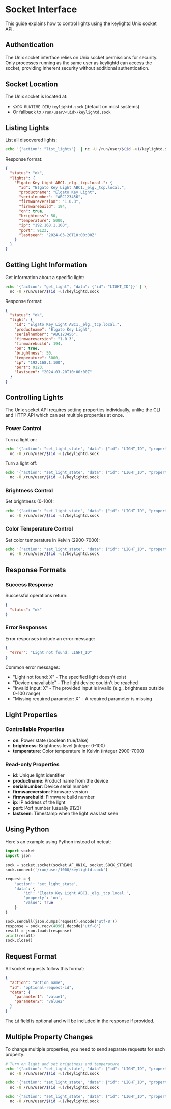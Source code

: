 # Socket Interface

This guide explains how to control lights using the keylightd Unix socket API.

## Authentication

The Unix socket interface relies on Unix socket permissions for security. Only processes running as the same user as keylightd can access the socket, providing inherent security without additional authentication.

## Socket Location

The Unix socket is located at:
- `$XDG_RUNTIME_DIR/keylightd.sock` (default on most systems)
- Or fallback to `/run/user/<uid>/keylightd.sock`

## Listing Lights

List all discovered lights:

```bash
echo '{"action": "list_lights"}' | nc -U /run/user/$(id -u)/keylightd.sock
```

Response format:
```json
{
  "status": "ok",
  "lights": {
    "Elgato Key Light ABC1._elg._tcp.local.": {
      "id": "Elgato Key Light ABC1._elg._tcp.local.",
      "productname": "Elgato Key Light",
      "serialnumber": "ABC123456",
      "firmwareversion": "1.0.3",
      "firmwarebuild": 194,
      "on": true,
      "brightness": 50,
      "temperature": 5000,
      "ip": "192.168.1.100",
      "port": 9123,
      "lastseen": "2024-03-20T10:00:00Z"
    }
  }
}
```

## Getting Light Information

Get information about a specific light:

```bash
echo '{"action": "get_light", "data": {"id": "LIGHT_ID"}}' | \
  nc -U /run/user/$(id -u)/keylightd.sock
```

Response format:
```json
{
  "status": "ok",
  "light": {
    "id": "Elgato Key Light ABC1._elg._tcp.local.",
    "productname": "Elgato Key Light",
    "serialnumber": "ABC123456",
    "firmwareversion": "1.0.3",
    "firmwarebuild": 194,
    "on": true,
    "brightness": 50,
    "temperature": 5000,
    "ip": "192.168.1.100",
    "port": 9123,
    "lastseen": "2024-03-20T10:00:00Z"
  }
}
```

## Controlling Lights

The Unix socket API requires setting properties individually, unlike the CLI and HTTP API which can set multiple properties at once.

### Power Control

Turn a light on:

```bash
echo '{"action": "set_light_state", "data": {"id": "LIGHT_ID", "property": "on", "value": true}}' | \
  nc -U /run/user/$(id -u)/keylightd.sock
```

Turn a light off:

```bash
echo '{"action": "set_light_state", "data": {"id": "LIGHT_ID", "property": "on", "value": false}}' | \
  nc -U /run/user/$(id -u)/keylightd.sock
```

### Brightness Control

Set brightness (0-100):

```bash
echo '{"action": "set_light_state", "data": {"id": "LIGHT_ID", "property": "brightness", "value": 75}}' | \
  nc -U /run/user/$(id -u)/keylightd.sock
```

### Color Temperature Control

Set color temperature in Kelvin (2900-7000):

```bash
echo '{"action": "set_light_state", "data": {"id": "LIGHT_ID", "property": "temperature", "value": 4500}}' | \
  nc -U /run/user/$(id -u)/keylightd.sock
```

## Response Formats

### Success Response

Successful operations return:
```json
{
  "status": "ok"
}
```

### Error Responses

Error responses include an error message:
```json
{
  "error": "Light not found: LIGHT_ID"
}
```

Common error messages:
- "Light not found: X" - The specified light doesn't exist
- "Device unavailable" - The light device couldn't be reached
- "Invalid input: X" - The provided input is invalid (e.g., brightness outside 0-100 range)
- "Missing required parameter: X" - A required parameter is missing

## Light Properties

### Controllable Properties
- **on**: Power state (boolean true/false)
- **brightness**: Brightness level (integer 0-100)
- **temperature**: Color temperature in Kelvin (integer 2900-7000)

### Read-only Properties
- **id**: Unique light identifier
- **productname**: Product name from the device
- **serialnumber**: Device serial number
- **firmwareversion**: Firmware version
- **firmwarebuild**: Firmware build number
- **ip**: IP address of the light
- **port**: Port number (usually 9123)
- **lastseen**: Timestamp when the light was last seen

## Using Python

Here's an example using Python instead of netcat:

```python
import socket
import json

sock = socket.socket(socket.AF_UNIX, socket.SOCK_STREAM)
sock.connect('/run/user/1000/keylightd.sock')

request = {
    'action': 'set_light_state',
    'data': {
        'id': 'Elgato Key Light ABC1._elg._tcp.local.',
        'property': 'on',
        'value': True
    }
}

sock.sendall(json.dumps(request).encode('utf-8'))
response = sock.recv(4096).decode('utf-8')
result = json.loads(response)
print(result)
sock.close()
```

## Request Format

All socket requests follow this format:

```json
{
  "action": "action_name",
  "id": "optional-request-id",
  "data": {
    "parameter1": "value1",
    "parameter2": "value2"
  }
}
```

The `id` field is optional and will be included in the response if provided.

## Multiple Property Changes

To change multiple properties, you need to send separate requests for each property:

```bash
# Turn on light and set brightness and temperature
echo '{"action": "set_light_state", "data": {"id": "LIGHT_ID", "property": "on", "value": true}}' | \
  nc -U /run/user/$(id -u)/keylightd.sock

echo '{"action": "set_light_state", "data": {"id": "LIGHT_ID", "property": "brightness", "value": 80}}' | \
  nc -U /run/user/$(id -u)/keylightd.sock

echo '{"action": "set_light_state", "data": {"id": "LIGHT_ID", "property": "temperature", "value": 3200}}' | \
  nc -U /run/user/$(id -u)/keylightd.sock
```